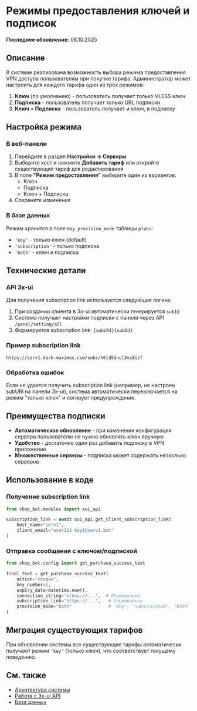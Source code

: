# Режимы предоставления ключей и подписок

**Последнее обновление:** 08.10.2025

## Описание

В системе реализована возможность выбора режима предоставления VPN доступа пользователям при покупке тарифа. Администратор может настроить для каждого тарифа один из трех режимов:

1. **Ключ** (по умолчанию) - пользователь получает только VLESS ключ
2. **Подписка** - пользователь получает только URL подписки
3. **Ключ + Подписка** - пользователь получает и ключ, и подписку

## Настройка режима

### В веб-панели

1. Перейдите в раздел **Настройки → Серверы**
2. Выберите хост и нажмите **Добавить тариф** или откройте существующий тариф для редактирования
3. В поле **"Режим предоставления"** выберите один из вариантов:
   - Ключ
   - Подписка
   - Ключ + Подписка
4. Сохраните изменения

### В базе данных

Режим хранится в поле `key_provision_mode` таблицы `plans`:
- `'key'` - только ключ (default)
- `'subscription'` - только подписка
- `'both'` - ключ и подписка

## Технические детали

### API 3x-ui

Для получения subscription link используется следующая логика:

1. При создании клиента в 3x-ui автоматически генерируется `subId`
2. Система получает настройки подписки с панели через API `/panel/setting/all`
3. Формируется subscription link: `{subURI}{subId}`

### Пример subscription link

```
https://serv1.dark-maximus.com/subs/h6ld5dncl3vx8izf
```

### Обработка ошибок

Если не удается получить subscription link (например, не настроен subURI на панели 3x-ui), система автоматически переключается на режим "только ключ" и логирует предупреждение.

## Преимущества подписки

- **Автоматическое обновление** - при изменении конфигурации сервера пользователю не нужно обновлять ключ вручную
- **Удобство** - достаточно один раз добавить подписку в VPN приложение
- **Множественные серверы** - подписка может содержать несколько серверов

## Использование в коде

### Получение subscription link

```python
from shop_bot.modules import xui_api

subscription_link = await xui_api.get_client_subscription_link(
    host_name="serv1",
    client_email="user123-key1@serv1.bot"
)
```

### Отправка сообщения с ключом/подпиской

```python
from shop_bot.config import get_purchase_success_text

final_text = get_purchase_success_text(
    action="создан",
    key_number=1,
    expiry_date=datetime.now(),
    connection_string="vless://...",  # Опционально
    subscription_link="https://...",   # Опционально
    provision_mode="both"              # 'key', 'subscription', 'both'
)
```

## Миграция существующих тарифов

При обновлении системы все существующие тарифы автоматически получают режим `'key'` (только ключ), что соответствует текущему поведению.

## См. также

- [Архитектура системы](../architecture/architecture-rules.md)
- [Работа с 3x-ui API](modules.md)
- [База данных](database.md)

